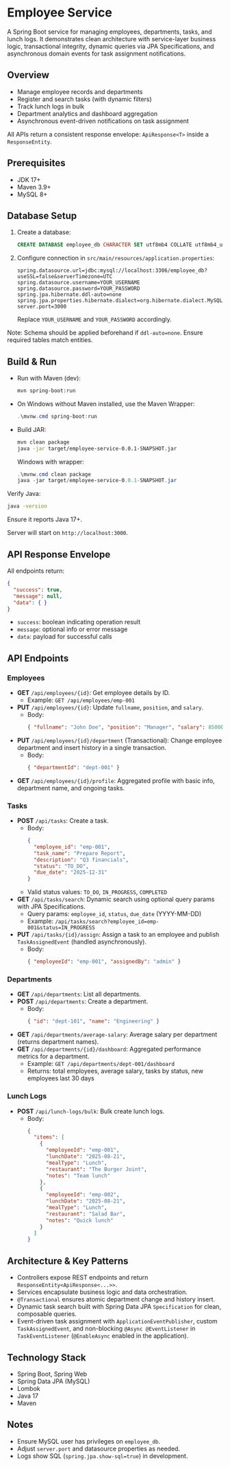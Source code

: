 # Employee Service

A Spring Boot service for managing employees, departments, tasks, and lunch logs. It demonstrates clean architecture with service-layer business logic, transactional integrity, dynamic queries via JPA Specifications, and asynchronous domain events for task assignment notifications.

## Overview
- Manage employee records and departments
- Register and search tasks (with dynamic filters)
- Track lunch logs in bulk
- Department analytics and dashboard aggregation
- Asynchronous event-driven notifications on task assignment

All APIs return a consistent response envelope: `ApiResponse<T>` inside a `ResponseEntity`.

## Prerequisites
- JDK 17+
- Maven 3.9+
- MySQL 8+

## Database Setup
1. Create a database:
   ```sql
   CREATE DATABASE employee_db CHARACTER SET utf8mb4 COLLATE utf8mb4_unicode_ci;
   ```
2. Configure connection in `src/main/resources/application.properties`:
   ```properties
   spring.datasource.url=jdbc:mysql://localhost:3306/employee_db?useSSL=false&serverTimezone=UTC
   spring.datasource.username=YOUR_USERNAME
   spring.datasource.password=YOUR_PASSWORD
   spring.jpa.hibernate.ddl-auto=none
   spring.jpa.properties.hibernate.dialect=org.hibernate.dialect.MySQL8Dialect
   server.port=3000
   ```
   Replace `YOUR_USERNAME` and `YOUR_PASSWORD` accordingly.

Note: Schema should be applied beforehand if `ddl-auto=none`. Ensure required tables match entities.

## Build & Run
- Run with Maven (dev):
  ```bash
  mvn spring-boot:run
  ```
- On Windows without Maven installed, use the Maven Wrapper:
  ```powershell
  .\mvnw.cmd spring-boot:run
  ```
- Build JAR:
  ```bash
  mvn clean package
  java -jar target/employee-service-0.0.1-SNAPSHOT.jar
  ```
  Windows with wrapper:
  ```powershell
  .\mvnw.cmd clean package
  java -jar target/employee-service-0.0.1-SNAPSHOT.jar
  ```

Verify Java:
```bash
java -version
```
Ensure it reports Java 17+.

Server will start on `http://localhost:3000`.

## API Response Envelope
All endpoints return:
```json
{
  "success": true,
  "message": null,
  "data": { }
}
```
- `success`: boolean indicating operation result
- `message`: optional info or error message
- `data`: payload for successful calls

## API Endpoints

### Employees
- **GET** `/api/employees/{id}`: Get employee details by ID.
  - Example: `GET /api/employees/emp-001`
- **PUT** `/api/employees/{id}`: Update `fullname`, `position`, and `salary`.
  - Body:
    ```json
    { "fullname": "John Doe", "position": "Manager", "salary": 85000 }
    ```
- **PUT** `/api/employees/{id}/department` (Transactional): Change employee department and insert history in a single transaction.
  - Body:
    ```json
    { "departmentId": "dept-001" }
    ```
- **GET** `/api/employees/{id}/profile`: Aggregated profile with basic info, department name, and ongoing tasks.

### Tasks
- **POST** `/api/tasks`: Create a task.
  - Body:
    ```json
    { 
      "employee_id": "emp-001", 
      "task_name": "Prepare Report", 
      "description": "Q3 financials",
      "status": "TO_DO",
      "due_date": "2025-12-31"
    }
    ```
  - Valid status values: `TO_DO`, `IN_PROGRESS`, `COMPLETED`
- **GET** `/api/tasks/search`: Dynamic search using optional query params with JPA Specifications.
  - Query params: `employee_id`, `status`, `due_date` (YYYY-MM-DD)
  - Example: `/api/tasks/search?employee_id=emp-001&status=IN_PROGRESS`
- **PUT** `/api/tasks/{id}/assign`: Assign a task to an employee and publish `TaskAssignedEvent` (handled asynchronously).
  - Body:
    ```json
    { "employeeId": "emp-001", "assignedBy": "admin" }
    ```

### Departments
- **GET** `/api/departments`: List all departments.
- **POST** `/api/departments`: Create a department.
  - Body:
    ```json
    { "id": "dept-101", "name": "Engineering" }
    ```
- **GET** `/api/departments/average-salary`: Average salary per department (returns department names).
- **GET** `/api/departments/{id}/dashboard`: Aggregated performance metrics for a department.
  - Example: `GET /api/departments/dept-001/dashboard`
  - Returns: total employees, average salary, tasks by status, new employees last 30 days

### Lunch Logs
- **POST** `/api/lunch-logs/bulk`: Bulk create lunch logs.
  - Body:
    ```json
    {
      "items": [
        { 
          "employeeId": "emp-001", 
          "lunchDate": "2025-08-21", 
          "mealType": "Lunch",
          "restaurant": "The Burger Joint",
          "notes": "Team lunch"
        },
        { 
          "employeeId": "emp-002", 
          "lunchDate": "2025-08-21", 
          "mealType": "Lunch",
          "restaurant": "Salad Bar",
          "notes": "Quick lunch"
        }
      ]
    }
    ```

## Architecture & Key Patterns
- Controllers expose REST endpoints and return `ResponseEntity<ApiResponse<...>>`.
- Services encapsulate business logic and data orchestration.
- `@Transactional` ensures atomic department change and history insert.
- Dynamic task search built with Spring Data JPA `Specification` for clean, composable queries.
- Event-driven task assignment with `ApplicationEventPublisher`, custom `TaskAssignedEvent`, and non-blocking `@Async @EventListener` in `TaskEventListener` (`@EnableAsync` enabled in the application).

## Technology Stack
- Spring Boot, Spring Web
- Spring Data JPA (MySQL)
- Lombok
- Java 17
- Maven

## Notes
- Ensure MySQL user has privileges on `employee_db`.
- Adjust `server.port` and datasource properties as needed.
- Logs show SQL (`spring.jpa.show-sql=true`) in development.